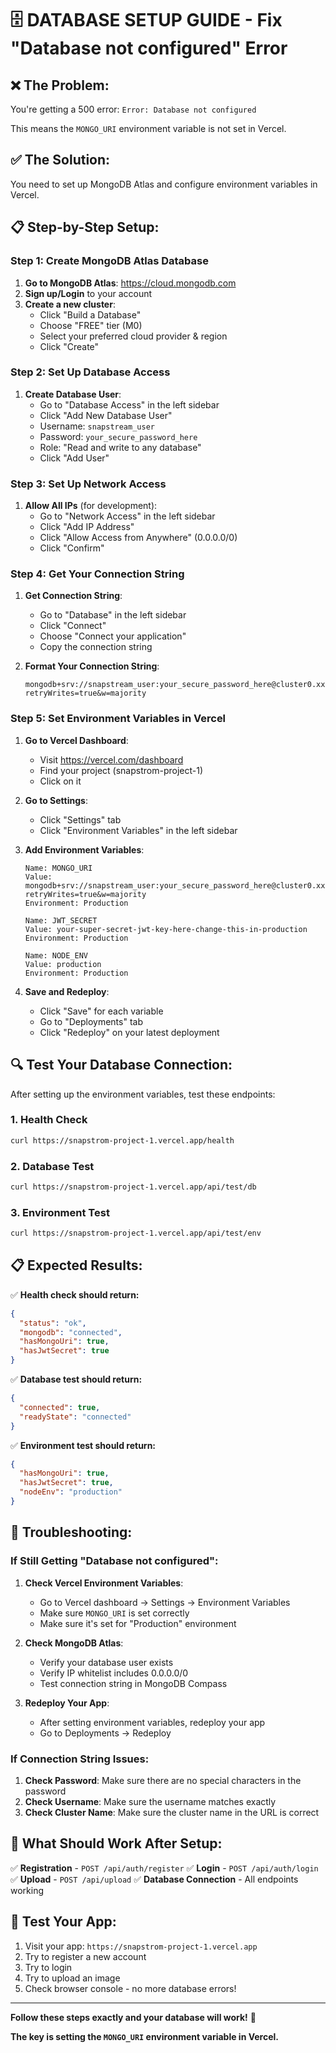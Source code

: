 # 🗄️ DATABASE SETUP GUIDE - Fix "Database not configured" Error

## **❌ The Problem:**
You're getting a 500 error: `Error: Database not configured`

This means the `MONGO_URI` environment variable is not set in Vercel.

## **✅ The Solution:**
You need to set up MongoDB Atlas and configure environment variables in Vercel.

## **📋 Step-by-Step Setup:**

### **Step 1: Create MongoDB Atlas Database**

1. **Go to MongoDB Atlas**: https://cloud.mongodb.com
2. **Sign up/Login** to your account
3. **Create a new cluster**:
   - Click "Build a Database"
   - Choose "FREE" tier (M0)
   - Select your preferred cloud provider & region
   - Click "Create"

### **Step 2: Set Up Database Access**

1. **Create Database User**:
   - Go to "Database Access" in the left sidebar
   - Click "Add New Database User"
   - Username: `snapstream_user`
   - Password: `your_secure_password_here`
   - Role: "Read and write to any database"
   - Click "Add User"

### **Step 3: Set Up Network Access**

1. **Allow All IPs** (for development):
   - Go to "Network Access" in the left sidebar
   - Click "Add IP Address"
   - Click "Allow Access from Anywhere" (0.0.0.0/0)
   - Click "Confirm"

### **Step 4: Get Your Connection String**

1. **Get Connection String**:
   - Go to "Database" in the left sidebar
   - Click "Connect"
   - Choose "Connect your application"
   - Copy the connection string

2. **Format Your Connection String**:
   ```
   mongodb+srv://snapstream_user:your_secure_password_here@cluster0.xxxxx.mongodb.net/snapstream?retryWrites=true&w=majority
   ```

### **Step 5: Set Environment Variables in Vercel**

1. **Go to Vercel Dashboard**:
   - Visit https://vercel.com/dashboard
   - Find your project (snapstrom-project-1)
   - Click on it

2. **Go to Settings**:
   - Click "Settings" tab
   - Click "Environment Variables" in the left sidebar

3. **Add Environment Variables**:
   ```
   Name: MONGO_URI
   Value: mongodb+srv://snapstream_user:your_secure_password_here@cluster0.xxxxx.mongodb.net/snapstream?retryWrites=true&w=majority
   Environment: Production
   ```

   ```
   Name: JWT_SECRET
   Value: your-super-secret-jwt-key-here-change-this-in-production
   Environment: Production
   ```

   ```
   Name: NODE_ENV
   Value: production
   Environment: Production
   ```

4. **Save and Redeploy**:
   - Click "Save" for each variable
   - Go to "Deployments" tab
   - Click "Redeploy" on your latest deployment

## **🔍 Test Your Database Connection:**

After setting up the environment variables, test these endpoints:

### **1. Health Check**
```bash
curl https://snapstrom-project-1.vercel.app/health
```

### **2. Database Test**
```bash
curl https://snapstrom-project-1.vercel.app/api/test/db
```

### **3. Environment Test**
```bash
curl https://snapstrom-project-1.vercel.app/api/test/env
```

## **📋 Expected Results:**

✅ **Health check should return:**
```json
{
  "status": "ok",
  "mongodb": "connected",
  "hasMongoUri": true,
  "hasJwtSecret": true
}
```

✅ **Database test should return:**
```json
{
  "connected": true,
  "readyState": "connected"
}
```

✅ **Environment test should return:**
```json
{
  "hasMongoUri": true,
  "hasJwtSecret": true,
  "nodeEnv": "production"
}
```

## **🚨 Troubleshooting:**

### **If Still Getting "Database not configured":**
1. **Check Vercel Environment Variables**:
   - Go to Vercel dashboard → Settings → Environment Variables
   - Make sure `MONGO_URI` is set correctly
   - Make sure it's set for "Production" environment

2. **Check MongoDB Atlas**:
   - Verify your database user exists
   - Verify IP whitelist includes 0.0.0.0/0
   - Test connection string in MongoDB Compass

3. **Redeploy Your App**:
   - After setting environment variables, redeploy your app
   - Go to Deployments → Redeploy

### **If Connection String Issues:**
1. **Check Password**: Make sure there are no special characters in the password
2. **Check Username**: Make sure the username matches exactly
3. **Check Cluster Name**: Make sure the cluster name in the URL is correct

## **🎯 What Should Work After Setup:**

✅ **Registration** - `POST /api/auth/register`
✅ **Login** - `POST /api/auth/login`
✅ **Upload** - `POST /api/upload`
✅ **Database Connection** - All endpoints working

## **📱 Test Your App:**

1. Visit your app: `https://snapstrom-project-1.vercel.app`
2. Try to register a new account
3. Try to login
4. Try to upload an image
5. Check browser console - no more database errors!

---

**Follow these steps exactly and your database will work!** 🚀

**The key is setting the `MONGO_URI` environment variable in Vercel.**
